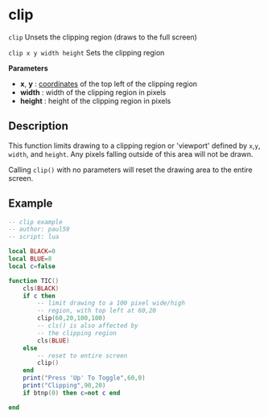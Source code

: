 # clip

`clip` Unsets the clipping region (draws to the full screen)

`clip x y width height` Sets the clipping region

**Parameters**

* **x**, **y** : [coordinates](coordinate) of the top left of the clipping region
* **width** : width of the clipping region in pixels
* **height** : height of the clipping region in pixels

## Description

This function limits drawing to a clipping region or 'viewport' defined by `x`,`y`, `width`, and `height`.
Any pixels falling outside of this area will not be drawn.

Calling `clip()` with no parameters will reset the drawing area to the entire screen.

## Example

``` lua
-- clip example
-- author: paul59
-- script: lua

local BLACK=0
local BLUE=8
local c=false

function TIC()
	cls(BLACK)
	if c then
		-- limit drawing to a 100 pixel wide/high
		-- region, with top left at 60,20
		clip(60,20,100,100)
		-- cls() is also affected by
		-- the clipping region
		cls(BLUE)
	else
		-- reset to entire screen
		clip()
	end
	print("Press 'Up' To Toggle",60,0)
	print("Clipping",90,20)
	if btnp(0) then c=not c end

end

```